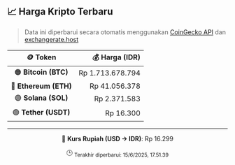 

<!-- HARGA_KRIPTO -->
## 📈 Harga Kripto Terbaru

> Data ini diperbarui secara otomatis menggunakan [CoinGecko API](https://www.coingecko.com/) dan [exchangerate.host](https://exchangerate.host/)

<div align="center">

| 🪙 Token | 💰 Harga (IDR) |
|:------:|---------------:|
| 🟠 **Bitcoin (BTC)**   | Rp 1.713.678.794 |
| 🔵 **Ethereum (ETH)**  | Rp 41.056.378 |
| 🟣 **Solana (SOL)**    | Rp 2.371.583 |
| 🟢 **Tether (USDT)**   | Rp 16.300 |

---

💱 **Kurs Rupiah (USD → IDR)**: Rp 16.299

🕒 <sub>Terakhir diperbarui: 15/6/2025, 17.51.39</sub>

</div>
<!-- /HARGA_KRIPTO -->